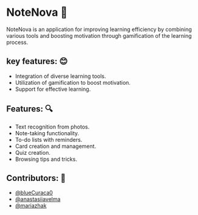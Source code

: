 <h1>NoteNova 🍏</h1>

<p>NoteNova is an application for improving learning efficiency by combining various tools and boosting motivation through gamification of the learning process.<p>

<h2>key features: 😊</h2>
<ul>
    <li>Integration of diverse learning tools.</li>
    <li>Utilization of gamification to boost motivation.</li>
    <li>Support for effective learning.</li>
</ul>

<h2>Features: 🔍</h2>
<ul>
    <li>Text recognition from photos.</li>
    <li>Note-taking functionality.</li>
    <li>To-do lists with reminders.</li>
    <li>Card creation and management.</li>
    <li>Quiz creation.</li>
    <li>Browsing tips and tricks.</li>
</ul>

<h2>Contributors: 👥</h2>
<ul>
    <li><a href="https://github.com/blueCuraca0">@blueCuraca0</a></li>
    <li><a href="https://github.com/anastasiiavelma">@anastasiiavelma</a></li>
    <li><a href="https://github.com/mariazhak">@mariazhak</a></li>
</ul>
